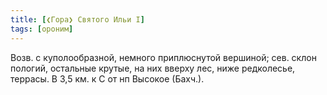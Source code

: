 ```yaml
---
title: [❮Гора❯ Святого Ильи I]
tags: [ороним]
---
```


Возв. с куполообразной, немного приплюснутой вершиной; сев. склон пологий,
остальные крутые, на них вверху лес, ниже редколесье, террасы. В 3,5 км. к С от
нп Высокое (Бахч.).
